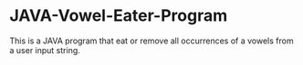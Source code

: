 # JAVA-Vowel-Eater-Program

This is a JAVA program that eat or remove all occurrences of a vowels from a user input string.
